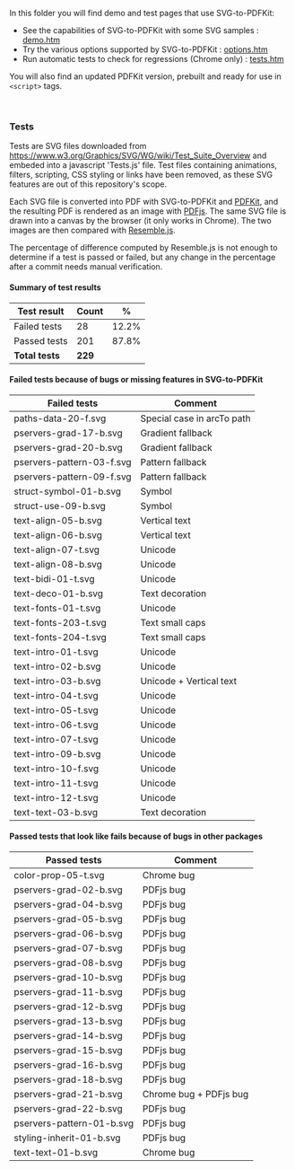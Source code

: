 In this folder you will find demo and test pages that use SVG-to-PDFKit:
&nbsp; &nbsp; 

- See the capabilities of SVG-to-PDFKit with some SVG samples : 
<a href="https://alafr.github.io/SVG-to-PDFKit/examples/demo.htm" target="_blank">demo.htm</a>
- Try the various options supported by SVG-to-PDFKit : 
<a href="https://alafr.github.io/SVG-to-PDFKit/examples/options.htm" target="_blank">options.htm</a>
- Run automatic tests to check for regressions (Chrome only) : 
<a href="https://alafr.github.io/SVG-to-PDFKit/examples/tests.htm" target="_blank">tests.htm</a>

You will also find an updated PDFKit version, prebuilt and ready for use in `<script>` tags.

&nbsp; &nbsp;

### Tests
Tests are SVG files downloaded from https://www.w3.org/Graphics/SVG/WG/wiki/Test_Suite_Overview and embeded into a javascript 'Tests.js' file. Test files containing animations, filters, scripting, CSS styling or links have been removed, as these SVG features are out of this repository's scope.

Each SVG file is converted into PDF with SVG-to-PDFKit and <a href="https://github.com/devongovett/pdfkit">PDFKit</a>, and the resulting PDF is rendered as an image with <a href="https://github.com/mozilla/pdf.js/">PDFjs</a>. The same SVG file is drawn into a canvas by the browser (it only works in Chrome). The two images are then compared with <a href="https://github.com/Huddle/Resemble.js/">Resemble.js</a>.

The percentage of difference computed by Resemble.js is not enough to determine if a test is passed or failed, but any change in the percentage after a commit needs manual verification.

#### Summary of test results

|	Test result	|	Count	| % |
|	---	|	---	|	---	|
|	Failed tests	| 28 | 12.2% |
| Passed tests | 201 | 87.8% |
| **Total tests** | **229** |  |

#### Failed tests because of bugs or missing features in SVG-to-PDFKit

|	Failed tests	|	Comment	|
|	---	|	---	|
|	paths-data-20-f.svg	|	Special case in arcTo path	|
|	pservers-grad-17-b.svg	|	Gradient fallback	|
|	pservers-grad-20-b.svg	|	Gradient fallback	|
|	pservers-pattern-03-f.svg	|	Pattern fallback	|
|	pservers-pattern-09-f.svg	|	Pattern fallback	|
|	struct-symbol-01-b.svg	|	Symbol	|
|	struct-use-09-b.svg	|	Symbol	|
|	text-align-05-b.svg	|	Vertical text	|
|	text-align-06-b.svg	|	Vertical text	|
|	text-align-07-t.svg	|	Unicode	|
|	text-align-08-b.svg	|	Unicode	|
|	text-bidi-01-t.svg	|	Unicode	|
|	text-deco-01-b.svg	|	Text decoration	|
|	text-fonts-01-t.svg	|	Unicode	|
|	text-fonts-203-t.svg	|	Text small caps	|
|	text-fonts-204-t.svg	|	Text small caps	|
|	text-intro-01-t.svg	|	Unicode	|
|	text-intro-02-b.svg	|	Unicode	|
|	text-intro-03-b.svg	|	Unicode + Vertical text	|
|	text-intro-04-t.svg	|	Unicode	|
|	text-intro-05-t.svg	|	Unicode	|
|	text-intro-06-t.svg	|	Unicode	|
|	text-intro-07-t.svg	|	Unicode	|
|	text-intro-09-b.svg	|	Unicode	|
|	text-intro-10-f.svg	|	Unicode	|
|	text-intro-11-t.svg	|	Unicode	|
|	text-intro-12-t.svg	|	Unicode	|
|	text-text-03-b.svg	|	Text decoration	|

#### Passed tests that look like fails because of bugs in other packages

|	Passed tests	|	Comment	|
|	---	|	---	|
|	color-prop-05-t.svg	|	Chrome bug	|
|	pservers-grad-02-b.svg	|	PDFjs bug	|
|	pservers-grad-04-b.svg	|	PDFjs bug	|
|	pservers-grad-05-b.svg	|	PDFjs bug	|
|	pservers-grad-06-b.svg	|	PDFjs bug	|
|	pservers-grad-07-b.svg	|	PDFjs bug	|
|	pservers-grad-08-b.svg	|	PDFjs bug	|
|	pservers-grad-10-b.svg	|	PDFjs bug	|
|	pservers-grad-11-b.svg	|	PDFjs bug	|
|	pservers-grad-12-b.svg	|	PDFjs bug	|
|	pservers-grad-13-b.svg	|	PDFjs bug	|
|	pservers-grad-14-b.svg	|	PDFjs bug	|
|	pservers-grad-15-b.svg	|	PDFjs bug	|
|	pservers-grad-16-b.svg	|	PDFjs bug	|
|	pservers-grad-18-b.svg	|	PDFjs bug	|
|	pservers-grad-21-b.svg	|	Chrome bug + PDFjs bug	|
|	pservers-grad-22-b.svg	|	PDFjs bug	|
|	pservers-pattern-01-b.svg	|	PDFjs bug	|
|	styling-inherit-01-b.svg	|	PDFjs bug	|
|	text-text-01-b.svg	|	Chrome bug	|
